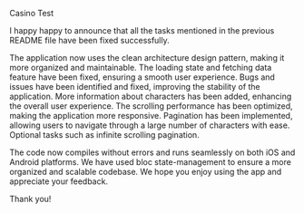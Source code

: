 Casino Test

I happy happy to announce that all the tasks mentioned in the previous README file have been fixed successfully.

The application now uses the clean architecture design pattern, making it more organized and maintainable.
The loading state and fetching data feature have been fixed, ensuring a smooth user experience.
Bugs and issues have been identified and fixed, improving the stability of the application.
More information about characters has been added, enhancing the overall user experience.
The scrolling performance has been optimized, making the application more responsive.
Pagination has been implemented, allowing users to navigate through a large number of characters with ease.
Optional tasks such as infinite scrolling pagination.

The code now compiles without errors and runs seamlessly on both iOS and Android platforms. We have used bloc state-management to ensure a more organized and scalable codebase. We hope you enjoy using the app and appreciate your feedback.

Thank you!
